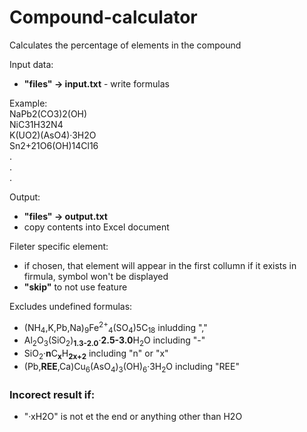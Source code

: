 # Compound-calculator
 Calculates the percentage of elements in the compound

Input data:<br>
 - **"files" -> input.txt** - write formulas<br>

Example:<br>
NaPb2(CO3)2(OH)<br>
NiC31H32N4<br>
K(UO2)(AsO4)·3H2O<br>
Sn2+21O6(OH)14Cl16<br>
.<br>
.<br>
.<br>

Output:<br>
 - **"files" -> output.txt**<br>
 - copy contents into Excel document<br>

Fileter specific element:<br>
 - if chosen, that element will appear in the first collumn if it exists in firmula, symbol won't be displayed<br>
 - **"skip"** to not use feature<br>

Excludes undefined formulas:<br>
 - (NH<sub>4</sub>,K,Pb,Na)<sub>9</sub>Fe<sup>2+</sup><sub>4</sub>(SO<sub>4</sub>)5C<sub>18</sub> inludding ","<br>
 - Al<sub>2</sub>O<sub>3</sub>(SiO<sub>2</sub>)<sub>**1.3-2.0**</sub>·**2.5-3.0**H<sub>2</sub>O including "-"<br>
 - SiO<sub>2</sub>·**n**C<sub>**x**</sub>H<sub>**2x+2**</sub> including "n" or "x"<br>
 - (Pb,**REE**,Ca)Cu<sub>6</sub>(AsO<sub>4</sub>)<sub>3</sub>(OH)<sub>6</sub>·3H<sub>2</sub>O including "REE"<br>

### Incorect result if:<br>
 - "·xH2O" is not et the end or anything other than H2O<br>
